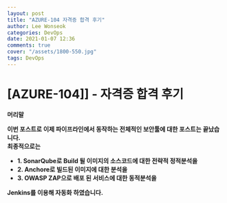 ```yaml
---
layout: post
title: "AZURE-104 자격증 합격 후기"
author: Lee Wonseok
categories: DevOps
date: 2021-01-07 12:36
comments: true
cover: "/assets/1800-550.jpg"
tags: DevOps
---
```




#  [AZURE-104]] - 자격증 합격 후기 

**머리말**  

**이번 포스트로 이제 파이프라인에서 동작하는 전체적인 보안툴에 대한 포스트는 끝났습니다.**  
**최종적으로는**   

* **1. SonarQube로 Build 될 이미지의 소스코드에 대한 전략적 정적분석을**   
* **2. Anchore로 빌드된 이미지에 대한 분석을**  
* **3. OWASP ZAP으로 배포 된 서비스에 대한 동적분석을**  

**Jenkins를 이용해 자동화 하였습니다.**

